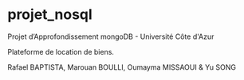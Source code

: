 # projet_nosql
Projet d’Approfondissement mongoDB - Université Côte d'Azur

Plateforme de location de biens.

Rafael BAPTISTA, Marouan BOULLI, Oumayma MISSAOUI & Yu SONG
